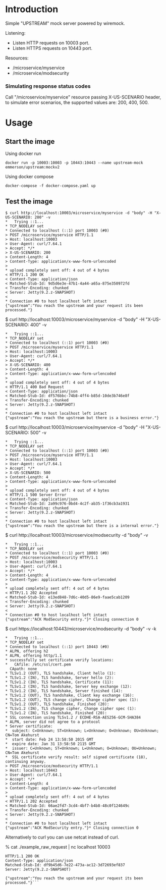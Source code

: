 # Introduction
Simple "UPSTREAM" mock server powered by wiremock.

Listening:
- Listen HTTP requests on 10003 port.
- Listen HTTPS requests on 10443 port.

Resources:
- /microservice/myservice
- /microservice/modsecurity

### Simulating response status codes
Call "/microservice/myservice" resource passing X-US-SCENARIO header, to simulate error scenarios, the supported values are: 200, 400, 500. 

# Usage

## Start the image

Using docker run
```
docker run -p 10003:10003 -p 10443:10443 --name upstream-mock emmerson/upstream:mockv2
```

Using docker compose
```
docker-compose -f docker-compose.yaml up
```

## Test the image

```
$ curl http://localhost:10003/microservice/myservice -d "body" -H "X-US-SCENARIO: 200" -v
*   Trying ::1...
* TCP_NODELAY set
* Connected to localhost (::1) port 10003 (#0)
> POST /microservice/myservice HTTP/1.1
> Host: localhost:10003
> User-Agent: curl/7.64.1
> Accept: */*
> X-US-SCENARIO: 200
> Content-Length: 4
> Content-Type: application/x-www-form-urlencoded
> 
* upload completely sent off: 4 out of 4 bytes
< HTTP/1.1 200 OK
< Content-Type: application/json
< Matched-Stub-Id: 9d5d6e3e-47b1-4a44-a65a-875e350972fd
< Transfer-Encoding: chunked
< Server: Jetty(9.2.z-SNAPSHOT)
< 
* Connection #0 to host localhost left intact
{"upstream":"You reach the upstream and your request its been processed."}
```



$ curl http://localhost:10003/microservice/myservice -d "body" -H "X-US-SCENARIO: 400" -v
```
*   Trying ::1...
* TCP_NODELAY set
* Connected to localhost (::1) port 10003 (#0)
> POST /microservice/myservice HTTP/1.1
> Host: localhost:10003
> User-Agent: curl/7.64.1
> Accept: */*
> X-US-SCENARIO: 400
> Content-Length: 4
> Content-Type: application/x-www-form-urlencoded
> 
* upload completely sent off: 4 out of 4 bytes
< HTTP/1.1 400 Bad Request
< Content-Type: application/json
< Matched-Stub-Id: df576bbc-74b8-4ff4-b85d-10de3b746e8f
< Transfer-Encoding: chunked
< Server: Jetty(9.2.z-SNAPSHOT)
< 
* Connection #0 to host localhost left intact
{"upstream":"You reach the upstream but there is a business error."}
```


$ curl http://localhost:10003/microservice/myservice -d "body" -H "X-US-SCENARIO: 500" -v
```
*   Trying ::1...
* TCP_NODELAY set
* Connected to localhost (::1) port 10003 (#0)
> POST /microservice/myservice HTTP/1.1
> Host: localhost:10003
> User-Agent: curl/7.64.1
> Accept: */*
> X-US-SCENARIO: 500
> Content-Length: 4
> Content-Type: application/x-www-form-urlencoded
> 
* upload completely sent off: 4 out of 4 bytes
< HTTP/1.1 500 Server Error
< Content-Type: application/json
< Matched-Stub-Id: 2a99c976-0bd4-4c2f-ab35-1f36cb3a1931
< Transfer-Encoding: chunked
< Server: Jetty(9.2.z-SNAPSHOT)
< 
* Connection #0 to host localhost left intact
{"upstream":"You reach the upstream but there is a internal error."}

```



$ curl http://localhost:10003/microservice/modsecurity -d "body"  -v
```
*   Trying ::1...
* TCP_NODELAY set
* Connected to localhost (::1) port 10003 (#0)
> POST /microservice/modsecurity HTTP/1.1
> Host: localhost:10003
> User-Agent: curl/7.64.1
> Accept: */*
> Content-Length: 4
> Content-Type: application/x-www-form-urlencoded
> 
* upload completely sent off: 4 out of 4 bytes
< HTTP/1.1 202 Accepted
< Matched-Stub-Id: e13ed848-7d6c-40d5-86e9-faae5cab1209
< Transfer-Encoding: chunked
< Server: Jetty(9.2.z-SNAPSHOT)
< 
* Connection #0 to host localhost left intact
{"upstream":"ACK ModSecurity entry."}* Closing connection 0
```



$ curl https://localhost:10443/microservice/modsecurity -d "body"  -v -k

```
*   Trying ::1...
* TCP_NODELAY set
* Connected to localhost (::1) port 10443 (#0)
* ALPN, offering h2
* ALPN, offering http/1.1
* successfully set certificate verify locations:
*   CAfile: /etc/ssl/cert.pem
  CApath: none
* TLSv1.2 (OUT), TLS handshake, Client hello (1):
* TLSv1.2 (IN), TLS handshake, Server hello (2):
* TLSv1.2 (IN), TLS handshake, Certificate (11):
* TLSv1.2 (IN), TLS handshake, Server key exchange (12):
* TLSv1.2 (IN), TLS handshake, Server finished (14):
* TLSv1.2 (OUT), TLS handshake, Client key exchange (16):
* TLSv1.2 (OUT), TLS change cipher, Change cipher spec (1):
* TLSv1.2 (OUT), TLS handshake, Finished (20):
* TLSv1.2 (IN), TLS change cipher, Change cipher spec (1):
* TLSv1.2 (IN), TLS handshake, Finished (20):
* SSL connection using TLSv1.2 / ECDHE-RSA-AES256-GCM-SHA384
* ALPN, server did not agree to a protocol
* Server certificate:
*  subject: C=Unknown; ST=Unknown; L=Unknown; O=Unknown; OU=Unknown; CN=Tom Akehurst
*  start date: Feb 24 13:58:50 2015 GMT
*  expire date: Jan 31 13:58:50 2115 GMT
*  issuer: C=Unknown; ST=Unknown; L=Unknown; O=Unknown; OU=Unknown; CN=Tom Akehurst
*  SSL certificate verify result: self signed certificate (18), continuing anyway.
> POST /microservice/modsecurity HTTP/1.1
> Host: localhost:10443
> User-Agent: curl/7.64.1
> Accept: */*
> Content-Length: 4
> Content-Type: application/x-www-form-urlencoded
> 
* upload completely sent off: 4 out of 4 bytes
< HTTP/1.1 202 Accepted
< Matched-Stub-Id: 66ae2fd7-3cd4-4bf7-b4b8-48c0f124649c
< Transfer-Encoding: chunked
< Server: Jetty(9.2.z-SNAPSHOT)
< 
* Connection #0 to host localhost left intact
{"upstream":"ACK ModSecurity entry."}* Closing connection 0
```

Alternatively to curl you can use netcat instead of curl.

% cat ./example_raw_request | nc localhost 10003
```
HTTP/1.1 200 OK
Content-Type: application/json
Matched-Stub-Id: df9b45d6-7e22-473a-ac12-3d72693ef837
Server: Jetty(9.2.z-SNAPSHOT)

{"upstream":"You reach the upstream and your request its been processed."}```
